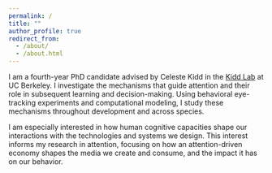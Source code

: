 ```yaml
---
permalink: /
title: ""
author_profile: true
redirect_from: 
  - /about/
  - /about.html
---
```

I am a fourth-year PhD candidate advised by Celeste Kidd in the [Kidd Lab](https://www.kiddlab.com/) at UC Berkeley. I investigate the mechanisms that guide attention and their role in subsequent learning and decision-making. Using behavioral eye-tracking experiments and computational modeling, I study these mechanisms throughout development and across species.

I am especially interested in how human cognitive capacities shape our interactions with the technologies and systems we design. This interest informs my research in attention, focusing on how an attention-driven economy shapes the media we create and consume, and the impact it has on our behavior.
